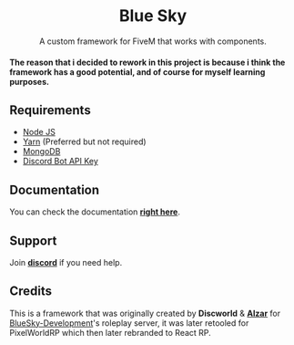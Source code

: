 <h1 align="center">Blue Sky</h1>

<div align="center">
A custom framework for FiveM that works with components.
</div>
<h4>
The reason that i decided to rework in this project is because i think the framework has a good potential, and of course for myself learning purposes.
</h4>

## Requirements
* [Node JS](https://nodejs.org/en/)
* [Yarn](https://yarnpkg.com/getting-started/install) (Preferred but not required)
* [MongoDB](https://www.mongodb.com/)
* [Discord Bot API Key](https://discordapp.com/developers/applications/)
 
## Documentation
You can check the documentation [**right here**](https://gitscorz.github.io/bluesky-documentation/).

## Support
Join [**discord**](https://discord.gg/TsmqYdXxsv) if you need help.

## Credits

This is a framework that was originally created by **Discworld** & [**Alzar**](https://github.com/Alzar) for [BlueSky-Development](https://github.com/BlueSky-Development)'s roleplay server, it was later retooled for PixelWorldRP which then later rebranded to React RP.
